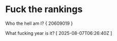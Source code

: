 # Fuck the rankings

Who the hell am I?
{ 20609019 }

What fucking year is it?
[ 2025-08-07T06:26:40Z ]
